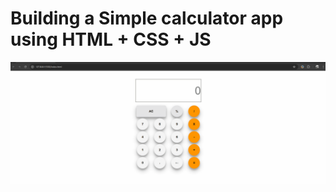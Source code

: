 # Building a Simple calculator app using HTML + CSS + JS

![CalculatorApp](./assets/calculator%20app.gif)
